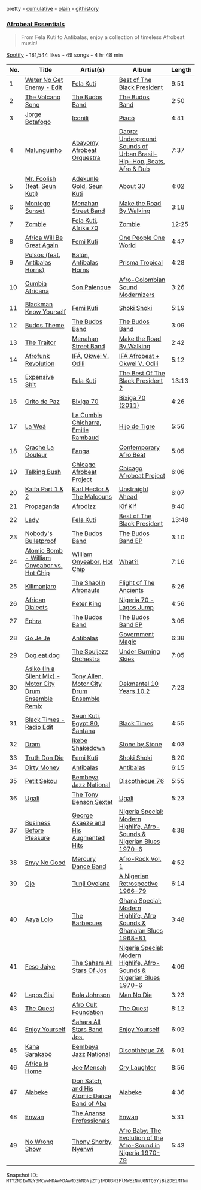 pretty - [cumulative](/playlists/cumulative/37i9dQZF1DX0ItcQfwbKZJ.md) - [plain](/playlists/plain/37i9dQZF1DX0ItcQfwbKZJ) - [githistory](https://github.githistory.xyz/mackorone/spotify-playlist-archive/blob/main/playlists/plain/37i9dQZF1DX0ItcQfwbKZJ)

### [Afrobeat Essentials](https://open.spotify.com/playlist/37i9dQZF1DX0ItcQfwbKZJ)

> From Fela Kuti to Antibalas, enjoy a collection of timeless Afrobeat music!

[Spotify](https://open.spotify.com/user/spotify) - 181,544 likes - 49 songs - 4 hr 48 min

| No. | Title | Artist(s) | Album | Length |
|---|---|---|---|---|
| 1 | [Water No Get Enemy \- Edit](https://open.spotify.com/track/43ile6cBzr9uaC4bJf6J3N) | [Fela Kuti](https://open.spotify.com/artist/5CG9X521RDFWCuAhlo6QoR) | [Best of The Black President](https://open.spotify.com/album/7325GfKum2hDK231i3LqA7) | 9:51 |
| 2 | [The Volcano Song](https://open.spotify.com/track/2XKH3QI6csFvggAPJNKCBt) | [The Budos Band](https://open.spotify.com/artist/5q4eLKmqFVP0xII8087PHz) | [The Budos Band](https://open.spotify.com/album/1DTr4zczUy1kfP9cISFH6v) | 2:50 |
| 3 | [Jorge Botafogo](https://open.spotify.com/track/4P088E0nuVE5NTaNIlspRH) | [Iconili](https://open.spotify.com/artist/6LpIhb1p1EklKKaPQu3VCz) | [Piacó](https://open.spotify.com/album/2z4J7SmxK0n2gZRQxnBnjn) | 4:41 |
| 4 | [Malunguinho](https://open.spotify.com/track/6OEj7Y9qW87GB17GBx7Y3b) | [Abayomy Afrobeat Orquestra](https://open.spotify.com/artist/4W4o1hLeSM7vPjsZtxkAnv) | [Daora: Underground Sounds of Urban Brasil\- Hip\-Hop, Beats, Afro & Dub](https://open.spotify.com/album/7KiyicpzKkhs7BUxg4fqz2) | 7:37 |
| 5 | [Mr\. Foolish \(feat\. Seun Kuti\)](https://open.spotify.com/track/7r6PFG9FX6LrpPI1IcfpbI) | [Adekunle Gold](https://open.spotify.com/artist/2IK173RXLiCSQ8fhDlAb3s), [Seun Kuti](https://open.spotify.com/artist/1GQur7dDvAWhKT9u9YwBJZ) | [About 30](https://open.spotify.com/album/3ssy7tJKSX4ohRxWvfqsJo) | 4:02 |
| 6 | [Montego Sunset](https://open.spotify.com/track/0fsD8umgWm5PxXKY3h741i) | [Menahan Street Band](https://open.spotify.com/artist/1PryMSya1JnSAlcwYawCxp) | [Make the Road By Walking](https://open.spotify.com/album/6wdxaAC6P7f6w05QadHFcB) | 3:18 |
| 7 | [Zombie](https://open.spotify.com/track/11GDQVqIEKAB4QKOcIVOvG) | [Fela Kuti](https://open.spotify.com/artist/5CG9X521RDFWCuAhlo6QoR), [Afrika 70](https://open.spotify.com/artist/5lhLOXDLaw0yjEXd6xTasV) | [Zombie](https://open.spotify.com/album/4CGGf13zt9Jva2ia4CKQi6) | 12:25 |
| 8 | [Africa Will Be Great Again](https://open.spotify.com/track/3tByzh69xblgCQMxbCE2ZM) | [Femi Kuti](https://open.spotify.com/artist/6kgrtA0dlnVpWB6zjpXrRb) | [One People One World](https://open.spotify.com/album/4D4pbycsZl6eUNIeudPJON) | 4:47 |
| 9 | [Pulsos \(feat\. Antibalas Horns\)](https://open.spotify.com/track/3kp6IvmEaFGQZE1uvtK8n4) | [Balún](https://open.spotify.com/artist/6Uk2pq20qpkftbU2PEDWoU), [Antibalas Horns](https://open.spotify.com/artist/0VMmjlR5yE56cl2YYmDgE2) | [Prisma Tropical](https://open.spotify.com/album/5rxHa78aHnkv9r0yzzo1fU) | 4:28 |
| 10 | [Cumbia Africana](https://open.spotify.com/track/0NKgWh7y8wHhlbYE2NvJAN) | [Son Palenque](https://open.spotify.com/artist/3VyjbWEHPjc9JEXsk6Tk2w) | [Afro\-Colombian Sound Modernizers](https://open.spotify.com/album/64jRR8ogyHRWsu4ifrc06o) | 3:26 |
| 11 | [Blackman Know Yourself](https://open.spotify.com/track/7dUUAu2h1rHRLENswfBRfh) | [Femi Kuti](https://open.spotify.com/artist/6kgrtA0dlnVpWB6zjpXrRb) | [Shoki Shoki](https://open.spotify.com/album/64SF6sZvPJ86whi2eSd5Vb) | 5:19 |
| 12 | [Budos Theme](https://open.spotify.com/track/6VYSidKaYDQV1cXNBPfvu2) | [The Budos Band](https://open.spotify.com/artist/5q4eLKmqFVP0xII8087PHz) | [The Budos Band](https://open.spotify.com/album/1DTr4zczUy1kfP9cISFH6v) | 3:09 |
| 13 | [The Traitor](https://open.spotify.com/track/1bZH8L8V2m454tdcSPEIl7) | [Menahan Street Band](https://open.spotify.com/artist/1PryMSya1JnSAlcwYawCxp) | [Make the Road By Walking](https://open.spotify.com/album/6wdxaAC6P7f6w05QadHFcB) | 2:42 |
| 14 | [Afrofunk Revolution](https://open.spotify.com/track/4rlp9tyP0TSx0wvTaK92dv) | [IFÁ](https://open.spotify.com/artist/0fHVExoTqJ6HFt3p4l10R8), [Okwei V\. Odili](https://open.spotify.com/artist/7eAsGkJpYRgpHVXzW64YLn) | [IFÁ Afrobeat + Okwei V\. Odili](https://open.spotify.com/album/2MV4gX4pZ0KSl8zOE5WKVQ) | 5:12 |
| 15 | [Expensive Shit](https://open.spotify.com/track/2g72QoX5ZZlEqQpKfnOdrj) | [Fela Kuti](https://open.spotify.com/artist/5CG9X521RDFWCuAhlo6QoR) | [The Best Of The Black President 2](https://open.spotify.com/album/5Nx9r4mbuWkfPsVZIvqWx2) | 13:13 |
| 16 | [Grito de Paz](https://open.spotify.com/track/7iXUWrP4u5N9S038vzMCWL) | [Bixiga 70](https://open.spotify.com/artist/6rUeHFntOV8tgpoUJvEthU) | [Bixiga 70 \(2011\)](https://open.spotify.com/album/7Bf5GJVyFVzhx304JsXJCh) | 4:26 |
| 17 | [La Weá](https://open.spotify.com/track/4WYTHHlht6Dd9v9fG497u9) | [La Cumbia Chicharra](https://open.spotify.com/artist/5DT5ozQExex14fHR7KtrEr), [Emilie Rambaud](https://open.spotify.com/artist/6zSjAU2RuN3iBx8dcqcBgG) | [Hijo de Tigre](https://open.spotify.com/album/1QpR9x1tMvitsrR48Fd7dB) | 5:56 |
| 18 | [Crache La Douleur](https://open.spotify.com/track/6K4mkIv9jq5khtrDLXRhI4) | [Fanga](https://open.spotify.com/artist/7u17cR6KuOndz03h16dCmG) | [Contemporary Afro Beat](https://open.spotify.com/album/33lFnjJDTWmpTq8aoySfDE) | 5:05 |
| 19 | [Talking Bush](https://open.spotify.com/track/1pD52RIAJeW8pd75WRBSSx) | [Chicago Afrobeat Project](https://open.spotify.com/artist/5vGu21AjbS8AR9A1Ivgl5j) | [Chicago Afrobeat Project](https://open.spotify.com/album/04zWkNRPOYwP5Hbknd7L7J) | 6:06 |
| 20 | [Kaifa Part 1 & 2](https://open.spotify.com/track/7ErGzwdIsKOdIWZ77VDGox) | [Karl Hector & The Malcouns](https://open.spotify.com/artist/1RrTQU4gM94QB6XWSBy8yB) | [Unstraight Ahead](https://open.spotify.com/album/31fhuTb40I2XOlzpqmf9hY) | 6:07 |
| 21 | [Propaganda](https://open.spotify.com/track/3aP419cmsEU91W7gRY6Bci) | [Afrodizz](https://open.spotify.com/artist/3cum16PhiPE2GOka9ka7tF) | [Kif Kif](https://open.spotify.com/album/4EjmWDQ7xZvAJgw6AIAVuE) | 8:40 |
| 22 | [Lady](https://open.spotify.com/track/6fsLjItlUmbpl16SGi2COD) | [Fela Kuti](https://open.spotify.com/artist/5CG9X521RDFWCuAhlo6QoR) | [Best of The Black President](https://open.spotify.com/album/7325GfKum2hDK231i3LqA7) | 13:48 |
| 23 | [Nobody's Bulletproof](https://open.spotify.com/track/3J2sJ7cGFccwV1MKWvMtmA) | [The Budos Band](https://open.spotify.com/artist/5q4eLKmqFVP0xII8087PHz) | [The Budos Band EP](https://open.spotify.com/album/7BBgP62XXdQL3SoFcMPqWO) | 3:10 |
| 24 | [Atomic Bomb \- William Onyeabor vs\. Hot Chip](https://open.spotify.com/track/6G2M6vvToPz12ghZpeJSGe) | [William Onyeabor](https://open.spotify.com/artist/755pQSGUy6rtPrUCbnJTvi), [Hot Chip](https://open.spotify.com/artist/37uLId6Z5ZXCx19vuruvv5) | [What?!](https://open.spotify.com/album/5K9nDeTEcoMBakMd7KvtCZ) | 7:16 |
| 25 | [Kilimanjaro](https://open.spotify.com/track/6k6JSwl4Xs9goFC8VZ098l) | [The Shaolin Afronauts](https://open.spotify.com/artist/5zcJp5jvssOgZXcxI1wuWe) | [Flight of The Ancients](https://open.spotify.com/album/5XGRiFmZOsCy6ZqRFG5d6t) | 6:26 |
| 26 | [African Dialects](https://open.spotify.com/track/6wzaQuyl0USnmocC6MK5CD) | [Peter King](https://open.spotify.com/artist/5FP5tCzBeZnOemocPb8bOo) | [Nigeria 70 \- Lagos Jump](https://open.spotify.com/album/4b70sW0HimeoxeDa6Ugnv6) | 4:56 |
| 27 | [Ephra](https://open.spotify.com/track/7q4gcbF890tSkGjRexc0Jg) | [The Budos Band](https://open.spotify.com/artist/5q4eLKmqFVP0xII8087PHz) | [The Budos Band EP](https://open.spotify.com/album/7BBgP62XXdQL3SoFcMPqWO) | 3:05 |
| 28 | [Go Je Je](https://open.spotify.com/track/1dDFysERIfgY3zxVpkCTLI) | [Antibalas](https://open.spotify.com/artist/2KGF6IKZfVGCKfyqcNVGfh) | [Government Magic](https://open.spotify.com/album/5EEsbpPgWsbdYbZg3AxtsO) | 6:38 |
| 29 | [Dog eat dog](https://open.spotify.com/track/1keL9AYEQKlL5K99Y1lsOT) | [The Souljazz Orchestra](https://open.spotify.com/artist/0MiCOT2cVYso39XSskiUUo) | [Under Burning Skies](https://open.spotify.com/album/0Tcgg3Q69nFfRpHjA4Aa23) | 7:05 |
| 30 | [Asiko \(In a Silent Mix\) \- Motor City Drum Ensemble Remix](https://open.spotify.com/track/6VJxaWAaMSKZsZNtZxpVan) | [Tony Allen](https://open.spotify.com/artist/6JpZEemWmunccsrHXFUOgi), [Motor City Drum Ensemble](https://open.spotify.com/artist/4TlzX7s6kuZDtiBpsopcBf) | [Dekmantel 10 Years 10.2](https://open.spotify.com/album/1mkdFuyDtgISvmK1jHfquF) | 7:23 |
| 31 | [Black Times \- Radio Edit](https://open.spotify.com/track/2mbWm1eg1c1h2RuXm2kme9) | [Seun Kuti](https://open.spotify.com/artist/1GQur7dDvAWhKT9u9YwBJZ), [Egypt 80](https://open.spotify.com/artist/3tiod2aXxdgMl6E7W4visJ), [Santana](https://open.spotify.com/artist/6GI52t8N5F02MxU0g5U69P) | [Black Times](https://open.spotify.com/album/3drgm5Lvz5tS3d0paKXY8w) | 4:55 |
| 32 | [Dram](https://open.spotify.com/track/3bMQUvGEAib8rYvKWWKu9m) | [Ikebe Shakedown](https://open.spotify.com/artist/5ABBZoXY5r0UL1txACjinb) | [Stone by Stone](https://open.spotify.com/album/6eKOlWJno03vPizhhyY1VO) | 4:03 |
| 33 | [Truth Don Die](https://open.spotify.com/track/0LcSuLxn3abxhGh0zRnfnP) | [Femi Kuti](https://open.spotify.com/artist/6kgrtA0dlnVpWB6zjpXrRb) | [Shoki Shoki](https://open.spotify.com/album/3H963ogFzj0Zxin7NYcZhI) | 6:20 |
| 34 | [Dirty Money](https://open.spotify.com/track/634Boo3ThjlnOkURPKQLBP) | [Antibalas](https://open.spotify.com/artist/2KGF6IKZfVGCKfyqcNVGfh) | [Antibalas](https://open.spotify.com/album/2iS8BbypqWnaU4GlJQlJAF) | 6:15 |
| 35 | [Petit Sekou](https://open.spotify.com/track/7bJSFZJzWv8J7AyzZIGASJ) | [Bembeya Jazz National](https://open.spotify.com/artist/1OGuNbASgvINcHfDtrDnj3) | [Discothèque 76](https://open.spotify.com/album/67OQuCcp8yfLRKa49asN8i) | 5:55 |
| 36 | [Ugali](https://open.spotify.com/track/2559TZcRM848q9t1kbTm02) | [The Tony Benson Sextet](https://open.spotify.com/artist/0KAihIxZASpqsWUSwaasOJ) | [Ugali](https://open.spotify.com/album/65tZYpJZUmIiWePyRlSV9M) | 5:23 |
| 37 | [Business Before Pleasure](https://open.spotify.com/track/1gajkqzK3ZU47FFvcwZaX3) | [George Akaeze and His Augmented Hits](https://open.spotify.com/artist/6gRCYIOPgShQRHpMHnpev3) | [Nigeria Special: Modern Highlife, Afro\-Sounds & Nigerian Blues 1970\-6](https://open.spotify.com/album/02anNBQ72TFiWjpTcyvkuW) | 4:38 |
| 38 | [Envy No Good](https://open.spotify.com/track/4VOU0lKMm1ki85BnLGJpd7) | [Mercury Dance Band](https://open.spotify.com/artist/0Nh3wJoHLDE81eBbZVfoCF) | [Afro\-Rock Vol\. 1](https://open.spotify.com/album/46ZQZkK27RoM56LLt8xkSY) | 4:52 |
| 39 | [Ojo](https://open.spotify.com/track/0YFuoBLJnkOPdli5ZXTy5C) | [Tunji Oyelana](https://open.spotify.com/artist/6piO8ZWHA7dIj5hipFpNna) | [A Nigerian Retrospective 1966\-79](https://open.spotify.com/album/0LRdlpszrBHWcHz9q3jgvu) | 6:14 |
| 40 | [Aaya Lolo](https://open.spotify.com/track/0xatU2C2OypO3VhdujMIjf) | [The Barbecues](https://open.spotify.com/artist/78qlfsD6MuIyf7g2krns0Q) | [Ghana Special: Modern Highlife, Afro Sounds & Ghanaian Blues 1968\-81](https://open.spotify.com/album/6Q7IHMtwm5rvoTuPL8lUkz) | 3:48 |
| 41 | [Feso Jaiye](https://open.spotify.com/track/1uIy2y0qJlC5ftcf2DjQjr) | [The Sahara All Stars Of Jos](https://open.spotify.com/artist/2neyZmrTXU4BiQhxl3P2MA) | [Nigeria Special: Modern Highlife, Afro\-Sounds & Nigerian Blues 1970\-6](https://open.spotify.com/album/02anNBQ72TFiWjpTcyvkuW) | 4:09 |
| 42 | [Lagos Sisi](https://open.spotify.com/track/6yM82PxMywRHehdoQgQT8p) | [Bola Johnson](https://open.spotify.com/artist/7CfyXrIeIEd05s0nEPvjW1) | [Man No Die](https://open.spotify.com/album/0oQKeXlY2O4QAP83DUn2n5) | 3:23 |
| 43 | [The Quest](https://open.spotify.com/track/5a42YtdB4TY0yzwurELbPV) | [Afro Cult Foundation](https://open.spotify.com/artist/53zndoyLuGS5qYhiDDLxOG) | [The Quest](https://open.spotify.com/album/2Ybl0TNDbTtvgMDfh1Eykw) | 8:12 |
| 44 | [Enjoy Yourself](https://open.spotify.com/track/7BgOdtjbfgvip4BJRn9NmI) | [Sahara All Stars Band Jos.](https://open.spotify.com/artist/11E58RQVNMMzzBWpi8J2rW) | [Enjoy Yourself](https://open.spotify.com/album/7gypen6SPcpqjxwc7CAoJA) | 6:02 |
| 45 | [Kana Sarakabö](https://open.spotify.com/track/3QOllXZu7hOPu3Vv29XVZG) | [Bembeya Jazz National](https://open.spotify.com/artist/1OGuNbASgvINcHfDtrDnj3) | [Discothèque 76](https://open.spotify.com/album/67OQuCcp8yfLRKa49asN8i) | 6:01 |
| 46 | [Africa Is Home](https://open.spotify.com/track/2ZOzTk3mHHYCktEFIIMPC9) | [Joe Mensah](https://open.spotify.com/artist/6nXxAcUehTGROEbFtHlmFf) | [Cry Laughter](https://open.spotify.com/album/0RRbMJomlvcqq74zyFg7JI) | 8:56 |
| 47 | [Alabeke](https://open.spotify.com/track/51WXp19Xrhqk36KyqxWYgu) | [Don Satch](https://open.spotify.com/artist/0DG4kQQrHB5rWwz1cQ0Rqu), [and His Atomic Dance Band of Aba](https://open.spotify.com/artist/3zSsXf9i0QRMEErGzer7Di) | [Alabeke](https://open.spotify.com/album/5Lq1mbNk3UoiYk0TVX0Zum) | 4:36 |
| 48 | [Enwan](https://open.spotify.com/track/616eSjwX3yd5HhtPNCsjCI) | [The Anansa Professionals](https://open.spotify.com/artist/1qvjh1IbEqCRvjkXrd6vgr) | [Enwan](https://open.spotify.com/album/1ZsHa3jQnKwGZOnHHmw70L) | 5:31 |
| 49 | [No Wrong Show](https://open.spotify.com/track/1lnHRzrx8GLtkPWEQRebWW) | [Thony Shorby Nyenwi](https://open.spotify.com/artist/3HcwWpnDRCp1zhnPRPDQhd) | [Afro Baby: The Evolution of the Afro\-Sound in Nigeria 1970\-79](https://open.spotify.com/album/3MRCjf7Np4Jn3K4bnNv10a) | 5:43 |

Snapshot ID: `MTY2NDIwMzY3MCwwMDAwMDAwMDZhNGNjZTg1MDU3N2FlMWEzNmU0NTQ5YjBiZDE1MTNm`
